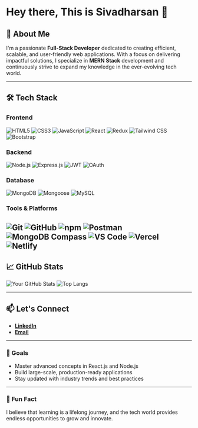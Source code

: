 # Hey there, This is  Sivadharsan 👋

## 🚀 About Me

I'm a passionate **Full-Stack Developer** dedicated to creating efficient, scalable, and user-friendly web applications. With a focus on delivering impactful solutions, I specialize in **MERN Stack** development and continuously strive to expand my knowledge in the ever-evolving tech world.

---

## 🛠️ Tech Stack

### Frontend
![HTML5](https://img.shields.io/badge/-HTML5-E34F26?logo=html5&logoColor=white&style=flat)
![CSS3](https://img.shields.io/badge/-CSS3-1572B6?logo=css3&logoColor=white&style=flat)
![JavaScript](https://img.shields.io/badge/-JavaScript-F7DF1E?logo=javascript&logoColor=black&style=flat)
![React](https://img.shields.io/badge/-React-61DAFB?logo=react&logoColor=black&style=flat)
![Redux](https://img.shields.io/badge/-Redux-764ABC?logo=redux&logoColor=white&style=flat)
![Tailwind CSS](https://img.shields.io/badge/-TailwindCSS-38B2AC?logo=tailwind-css&logoColor=white&style=flat)
![Bootstrap](https://img.shields.io/badge/-Bootstrap-7952B3?logo=bootstrap&logoColor=white&style=flat)

### Backend
![Node.js](https://img.shields.io/badge/-Node.js-339933?logo=node.js&logoColor=white&style=flat)
![Express.js](https://img.shields.io/badge/-Express.js-000000?logo=express&logoColor=white&style=flat)
![JWT](https://img.shields.io/badge/-JWT-000000?logo=jsonwebtokens&logoColor=white&style=flat)
![OAuth](https://img.shields.io/badge/-OAuth-4285F4?logo=oauth&logoColor=white&style=flat)

### Database
![MongoDB](https://img.shields.io/badge/-MongoDB-47A248?logo=mongodb&logoColor=white&style=flat)
![Mongoose](https://img.shields.io/badge/-Mongoose-880000?logo=mongodb&logoColor=white&style=flat)
![MySQL](https://img.shields.io/badge/-MySQL-4479A1?logo=mysql&logoColor=white&style=flat)

### Tools & Platforms
![Git](https://img.shields.io/badge/-Git-F05032?logo=git&logoColor=white&style=flat)
![GitHub](https://img.shields.io/badge/-GitHub-181717?logo=github&logoColor=white&style=flat)
![npm](https://img.shields.io/badge/-npm-CB3837?logo=npm&logoColor=white&style=flat)
![Postman](https://img.shields.io/badge/-Postman-FF6C37?logo=postman&logoColor=white&style=flat)
![MongoDB Compass](https://img.shields.io/badge/-MongoDB%20Compass-47A248?logo=mongodb&logoColor=white&style=flat)
![VS Code](https://img.shields.io/badge/-VS%20Code-007ACC?logo=visual-studio-code&logoColor=white&style=flat)
![Vercel](https://img.shields.io/badge/-Vercel-000000?logo=vercel&logoColor=white&style=flat)
![Netlify](https://img.shields.io/badge/-Netlify-00C7B7?logo=netlify&logoColor=white&style=flat)
---

## 📈 GitHub Stats

![Your GitHub Stats](https://github-readme-stats.vercel.app/api?username=shivadharshan-nm&show_icons=true&theme=radical)
![Top Langs](https://github-readme-stats.vercel.app/api/top-langs/?username=shivadharshan-nm&layout=compact&theme=radical)

---

## 📫 Let's Connect
- [**LinkedIn**](https://www.linkedin.com/in/sivadharsan-nm-6827b1338/)
- [**Email**](mailto:sivadharsan.nm@gmail.com)

---

### 🎯 Goals
- Master advanced concepts in React.js and Node.js
- Build large-scale, production-ready applications
- Stay updated with industry trends and best practices

---

### 🌟 Fun Fact
I believe that learning is a lifelong journey, and the tech world provides endless opportunities to grow and innovate.
